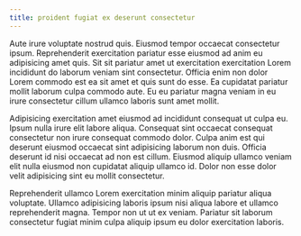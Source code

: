 ```yaml
---
title: proident fugiat ex deserunt consectetur
---
```


Aute irure voluptate nostrud quis. Eiusmod tempor occaecat consectetur ipsum. Reprehenderit exercitation pariatur esse eiusmod ad anim eu adipisicing amet quis. Sit sit pariatur amet ut exercitation exercitation Lorem incididunt do laborum veniam sint consectetur. Officia enim non dolor Lorem commodo est ea sit amet et quis sunt do esse. Ea cupidatat pariatur mollit laborum culpa commodo aute. Eu eu pariatur magna veniam in eu irure consectetur cillum ullamco laboris sunt amet mollit.

Adipisicing exercitation amet eiusmod ad incididunt consequat ut culpa eu. Ipsum nulla irure elit labore aliqua. Consequat sint occaecat consequat consectetur non irure consequat commodo dolor. Culpa anim est qui deserunt eiusmod occaecat sint adipisicing laborum non duis. Officia deserunt id nisi occaecat ad non est cillum. Eiusmod aliquip ullamco veniam elit nulla eiusmod non cupidatat aliquip ullamco id. Dolor non esse dolor velit adipisicing sint eu mollit consectetur.

Reprehenderit ullamco Lorem exercitation minim aliquip pariatur aliqua voluptate. Ullamco adipisicing laboris ipsum nisi aliqua labore et ullamco reprehenderit magna. Tempor non ut ut ex veniam. Pariatur sit laborum consectetur fugiat minim culpa aliquip ipsum eu dolor exercitation laboris.
